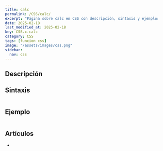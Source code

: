 ```yaml
---
title: calc
permalink: /CSS/calc/
excerpt: "Página sobre calc en CSS con descripción, sintaxis y ejemplos."
date: 2025-02-18
last_modified_at: 2025-02-18
key: CSS.c.calc
category: CSS
tags: [funcion css]
image: "/assets/images/css.png"
sidebar:
  nav: css
---
```


## Descripción


## Sintaxis


```css

```


## Ejemplo


```css

```


## Artículos

- 
